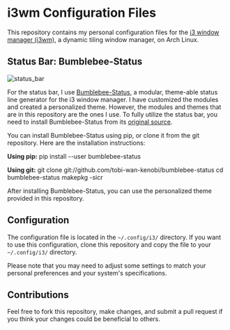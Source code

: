 # i3wm Configuration Files

This repository contains my personal configuration files for the [i3 window manager (i3wm)](https://i3wm.org/), a dynamic tiling window manager, on Arch Linux.

## Status Bar: Bumblebee-Status

![status_bar](https://github.com/Iona-Iobidze/i3wm_configurations/assets/73552612/d29966a0-22a1-4e6b-95e7-1e1c53c451e2)

For the status bar, I use [Bumblebee-Status](https://github.com/tobi-wan-kenobi/bumblebee-status), a modular, theme-able status line generator for the i3 window manager. I have customized the modules and created a personalized theme. However, the modules and themes that are in this repository are the ones I use. To fully utilize the status bar, you need to install Bumblebee-Status from its [original source](https://github.com/tobi-wan-kenobi/bumblebee-status).

You can install Bumblebee-Status using pip, or clone it from the git repository. Here are the installation instructions:

**Using pip:**
pip install --user bumblebee-status

**Using git:**
git clone git://github.com/tobi-wan-kenobi/bumblebee-status cd bumblebee-status makepkg -sicr

After installing Bumblebee-Status, you can use the personalized theme provided in this repository.

## Configuration

The configuration file is located in the `~/.config/i3/` directory. If you want to use this configuration, clone this repository and copy the file to your `~/.config/i3/` directory.

Please note that you may need to adjust some settings to match your personal preferences and your system's specifications.

## Contributions

Feel free to fork this repository, make changes, and submit a pull request if you think your changes could be beneficial to others.

